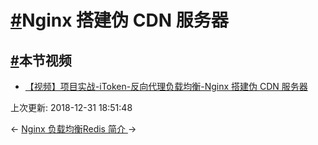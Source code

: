 # [#](https://funtl.com/zh/spring-cloud-itoken-codeing/Nginx-搭建伪-CDN-服务器.html#nginx-搭建伪-cdn-服务器)Nginx 搭建伪 CDN 服务器

## [#](https://funtl.com/zh/spring-cloud-itoken-codeing/Nginx-搭建伪-CDN-服务器.html#本节视频)本节视频

- [【视频】项目实战-iToken-反向代理负载均衡-Nginx 搭建伪 CDN 服务器](https://www.bilibili.com/video/av28695646)

上次更新: 2018-12-31 18:51:48

← [Nginx 负载均衡](https://funtl.com/zh/spring-cloud-itoken-codeing/Nginx-负载均衡.html)[Redis 简介 ](https://funtl.com/zh/spring-cloud-itoken-codeing/Redis-简介.html)→